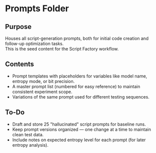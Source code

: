 # Prompts Folder

## Purpose
Houses all script-generation prompts, both for initial code creation and follow-up optimization tasks.  
This is the seed content for the Script Factory workflow.

## Contents
- Prompt templates with placeholders for variables like model name, entropy mode, or bit precision.
- A master prompt list (numbered for easy reference) to maintain consistent experiment scope.
- Variations of the same prompt used for different testing sequences.

## To-Do
- Draft and store 25 "hallucinated" script prompts for baseline runs.
- Keep prompt versions organized — one change at a time to maintain clean test data.
- Include notes on expected entropy level for each prompt (for later entropy analysis).
